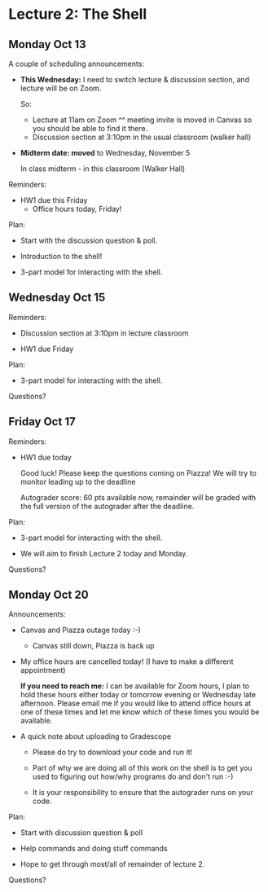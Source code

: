 # Lecture 2: The Shell

## Monday Oct 13

A couple of scheduling announcements:

- **This Wednesday:**
    I need to switch lecture & discussion section, and
    lecture will be on Zoom.

    So:
    + Lecture at 11am on Zoom
        ^^ meeting invite is moved in Canvas so you should be able
           to find it there.
    + Discussion section at 3:10pm in the usual classroom (walker hall)

- **Midterm date: moved** to Wednesday, November 5

    In class midterm - in this classroom (Walker Hall)

Reminders:

- HW1 due this Friday
    + Office hours today, Friday!

Plan:

- Start with the discussion question & poll.

- Introduction to the shell!

- 3-part model for interacting with the shell.

## Wednesday Oct 15

Reminders:

- Discussion section at 3:10pm in lecture classroom

- HW1 due Friday

Plan:

- 3-part model for interacting with the shell.

Questions?

## Friday Oct 17

Reminders:

- HW1 due today

    Good luck!
    Please keep the questions coming on Piazza! We will try to monitor leading
    up to the deadline

    Autograder score:
    60 pts available now, remainder will be graded with
    the full version of the autograder after the deadline.

Plan:

- 3-part model for interacting with the shell.

- We will aim to finish Lecture 2 today and Monday.

Questions?

## Monday Oct 20

Announcements:

- Canvas and Piazza outage today :-)

    + Canvas still down, Piazza is back up

- My office hours are cancelled today! (I have to make a different appointment)

    **If you need to reach me:** I can be available for Zoom hours, I plan to hold these hours either today or tomorrow evening or Wednesday late afternoon. Please email me if you would like to attend office hours at one of these times and let me know which of these times you would be available.

- A quick note about uploading to Gradescope

    + Please do try to download your code and run it!

    + Part of why we are doing all of this work on the shell is to get you used to figuring out how/why
      programs do and don't run :-)

    + It is your responsibility to ensure that the autograder runs on your code.

Plan:

- Start with discussion question & poll

- Help commands and doing stuff commands

- Hope to get through most/all of remainder of lecture 2.

Questions?
